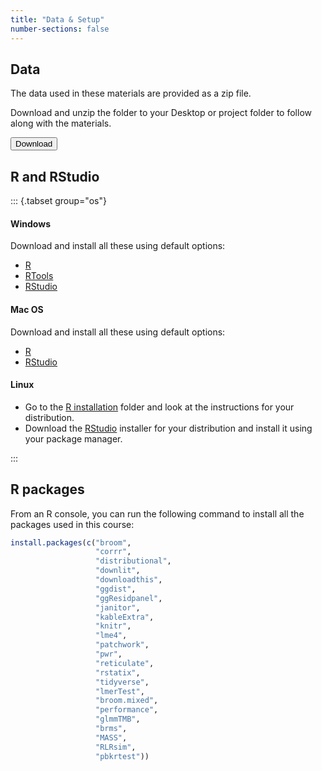 ```yaml
---
title: "Data & Setup"
number-sections: false
---
```


<!-- 
Note for Training Developers:
We provide instructions for commonly-used software as commented sections below.
Uncomment the sections relevant for your materials, and add additional instructions where needed (e.g. specific packages used).
Note that we use tabsets to provide instructions for all three major operating systems.
-->

## Data

The data used in these materials are provided as a zip file.

Download and unzip the folder to your Desktop or project folder to follow along with the materials.

<!-- Note for Training Developers: add the link to 'href' -->
<a href="https://github.com/cambiotraining/stats-mixed-effects-models/blob/main/materials/data/data.zip">
  <button class="btn"><i class="fa fa-download"></i> Download</button>
</a>

## R and RStudio

::: {.tabset group="os"}

#### Windows

Download and install all these using default options:

- [R](https://cran.r-project.org/bin/windows/base/release.html)
- [RTools](https://cran.r-project.org/bin/windows/Rtools/)
- [RStudio](https://www.rstudio.com/products/rstudio/download/#download)

#### Mac OS

Download and install all these using default options:

- [R](https://cran.r-project.org/bin/macosx/)
- [RStudio](https://www.rstudio.com/products/rstudio/download/#download)

#### Linux

- Go to the [R installation](https://cran.r-project.org/bin/linux/) folder and look at the instructions for your distribution.
- Download the [RStudio](https://www.rstudio.com/products/rstudio/download/#download) installer for your distribution and install it using your package manager.

:::

## R packages

From an R console, you can run the following command to install all the packages used in this course: 

```r
install.packages(c("broom", 
                   "corrr", 
                   "distributional", 
                   "downlit", 
                   "downloadthis", 
                   "ggdist", 
                   "ggResidpanel", 
                   "janitor", 
                   "kableExtra", 
                   "knitr", 
                   "lme4", 
                   "patchwork", 
                   "pwr", 
                   "reticulate", 
                   "rstatix", 
                   "tidyverse", 
                   "lmerTest", 
                   "broom.mixed", 
                   "performance", 
                   "glmmTMB", 
                   "brms", 
                   "MASS", 
                   "RLRsim", 
                   "pbkrtest"))
```